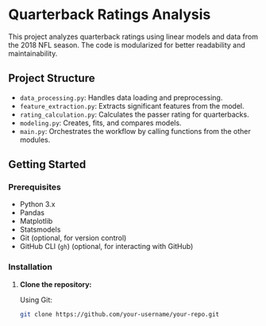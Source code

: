 # Quarterback Ratings Analysis

This project analyzes quarterback ratings using linear models and data from the 2018 NFL season. The code is modularized for better readability and maintainability.

## Project Structure

- `data_processing.py`: Handles data loading and preprocessing.
- `feature_extraction.py`: Extracts significant features from the model.
- `rating_calculation.py`: Calculates the passer rating for quarterbacks.
- `modeling.py`: Creates, fits, and compares models.
- `main.py`: Orchestrates the workflow by calling functions from the other modules.

## Getting Started

### Prerequisites

- Python 3.x
- Pandas
- Matplotlib
- Statsmodels
- Git (optional, for version control)
- GitHub CLI (`gh`) (optional, for interacting with GitHub)

### Installation

1. **Clone the repository:**

   Using Git:
   ```sh
   git clone https://github.com/your-username/your-repo.git

